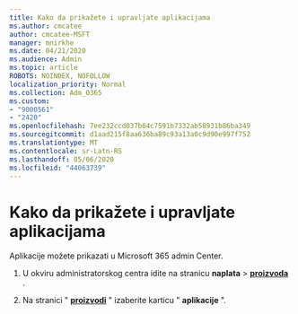 ```yaml
---
title: Kako da prikažete i upravljate aplikacijama
ms.author: cmcatee
author: cmcatee-MSFT
manager: mnirkhe
ms.date: 04/21/2020
ms.audience: Admin
ms.topic: article
ROBOTS: NOINDEX, NOFOLLOW
localization_priority: Normal
ms.collection: Adm_O365
ms.custom:
- "9000561"
- "2420"
ms.openlocfilehash: 7ee232ccd037b64c7591b7332ab58931b86ba349
ms.sourcegitcommit: d1aad215f8aa636ba89c93a13a0c9d90e997f752
ms.translationtype: MT
ms.contentlocale: sr-Latn-RS
ms.lasthandoff: 05/06/2020
ms.locfileid: "44063739"
---
```

# <a name="how-to-view-and-manage-apps"></a>Kako da prikažete i upravljate aplikacijama

Aplikacije možete prikazati u Microsoft 365 admin Center. 

1. U okviru administratorskog centra idite na stranicu **naplata** > **[proizvoda](https://go.microsoft.com/fwlink/p/?linkid=842054)** .

2. Na stranici " **[proizvodi](https://go.microsoft.com/fwlink/p/?linkid=842054)** " izaberite karticu " **aplikacije** ".